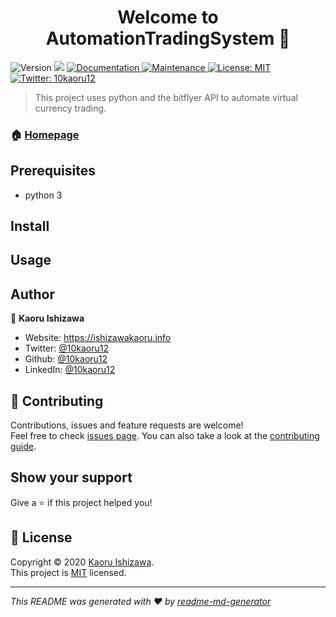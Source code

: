 <h1 align="center">Welcome to AutomationTradingSystem 👋</h1>
<p>
  <img alt="Version" src="https://img.shields.io/badge/version-0.0.1-blue.svg?cacheSeconds=2592000" />
  <img src="https://img.shields.io/badge/node-10-blue.svg" />
  <a href="https://github.com/10kaoru12/AutomationTradingSystem#readme" target="_blank">
    <img alt="Documentation" src="https://img.shields.io/badge/documentation-yes-brightgreen.svg" />
  </a>
  <a href="https://github.com/10kaoru12/AutomationTradingSystem/graphs/commit-activity" target="_blank">
    <img alt="Maintenance" src="https://img.shields.io/badge/Maintained%3F-yes-green.svg" />
  </a>
  <a href="https://github.com/10kaoru12/AutomationTradingSystem/blob/master/LICENSE" target="_blank">
    <img alt="License: MIT" src="https://img.shields.io/github/license/10kaoru12/AutomationTradingSystem" />
  </a>
  <a href="https://twitter.com/10kaoru12" target="_blank">
    <img alt="Twitter: 10kaoru12" src="https://img.shields.io/twitter/follow/10kaoru12.svg?style=social" />
  </a>
</p>

> This project uses python and the bitflyer API to automate virtual currency trading.

### 🏠 [Homepage](&#34;https://github.com/10kaoru12/AutomationTradingSystem&#34;)

## Prerequisites

- python 3

## Install

## Usage

## Author

👤 **Kaoru Ishizawa**

* Website: https://ishizawakaoru.info
* Twitter: [@10kaoru12](https://twitter.com/10kaoru12)
* Github: [@10kaoru12](https://github.com/10kaoru12)
* LinkedIn: [@10kaoru12](https://linkedin.com/in/10kaoru12)

## 🤝 Contributing

Contributions, issues and feature requests are welcome!<br />Feel free to check [issues page](https://github.com/10kaoru12/AutomationTradingSystem/issues). You can also take a look at the [contributing guide](https://github.com/10kaoru12/AutomationTradingSystem/blob/master/CONTRIBUTING.md).

## Show your support

Give a ⭐️ if this project helped you!

## 📝 License

Copyright © 2020 [Kaoru Ishizawa](https://github.com/10kaoru12).<br />
This project is [MIT](https://github.com/10kaoru12/AutomationTradingSystem/blob/master/LICENSE) licensed.

***
_This README was generated with ❤️ by [readme-md-generator](https://github.com/kefranabg/readme-md-generator)_
